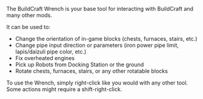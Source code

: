 The BuildCraft Wrench is your base tool for interacting with BuildCraft and many other mods.

It can be used to:

* Change the orientation of in-game blocks (chests, furnaces, stairs, etc.)
* Change pipe input direction or parameters (iron power pipe limit, lapis/daizuli pipe color, etc.)
* Fix overheated engines
* Pick up Robots from Docking Station or the ground
* Rotate chests, furnaces, stairs, or any other rotatable blocks

To use the Wrench, simply right-click like you would with any other tool. Some actions might require a shift-right-click.

